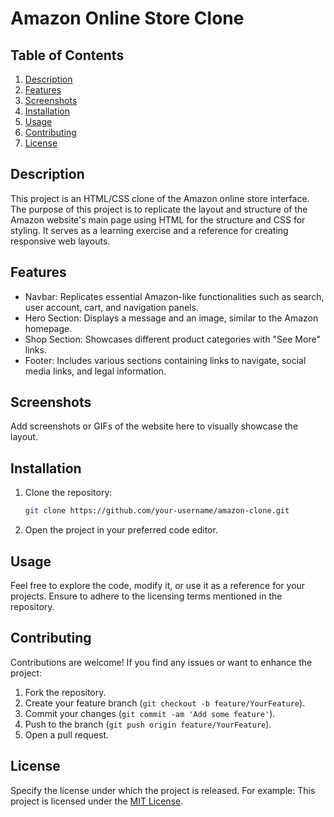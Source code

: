 # Amazon Online Store Clone

## Table of Contents
1. [Description](#description)
2. [Features](#features)
3. [Screenshots](#screenshots)
4. [Installation](#installation)
5. [Usage](#usage)
6. [Contributing](#contributing)
7. [License](#license)

## Description
This project is an HTML/CSS clone of the Amazon online store interface. The purpose of this project is to replicate the layout and structure of the Amazon website's main page using HTML for the structure and CSS for styling. It serves as a learning exercise and a reference for creating responsive web layouts.

## Features
- Navbar: Replicates essential Amazon-like functionalities such as search, user account, cart, and navigation panels.
- Hero Section: Displays a message and an image, similar to the Amazon homepage.
- Shop Section: Showcases different product categories with "See More" links.
- Footer: Includes various sections containing links to navigate, social media links, and legal information.

## Screenshots
Add screenshots or GIFs of the website here to visually showcase the layout.

## Installation
1. Clone the repository:
    ```bash
    git clone https://github.com/your-username/amazon-clone.git
    ```
2. Open the project in your preferred code editor.

## Usage
Feel free to explore the code, modify it, or use it as a reference for your projects. Ensure to adhere to the licensing terms mentioned in the repository.

## Contributing
Contributions are welcome! If you find any issues or want to enhance the project:
1. Fork the repository.
2. Create your feature branch (`git checkout -b feature/YourFeature`).
3. Commit your changes (`git commit -am 'Add some feature'`).
4. Push to the branch (`git push origin feature/YourFeature`).
5. Open a pull request.

## License
Specify the license under which the project is released. For example:
This project is licensed under the [MIT License](LICENSE).
